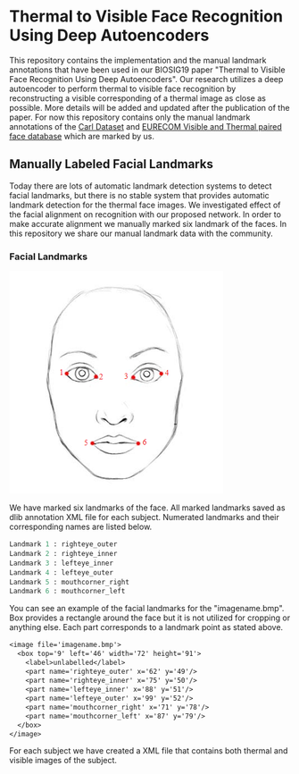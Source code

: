 # Thermal to Visible Face Recognition Using Deep Autoencoders
This repository contains the implementation and the manual landmark annotations that have been used in our BIOSIG19 paper "Thermal to Visible Face Recognition Using Deep Autoencoders". Our research utilizes a deep autoencoder to perform thermal to visible face recognition by reconstructing a visible corresponding of a thermal image as close as possible.
More details will be added and updated after the publication of the paper. For now this repository contains only the manual landmark annotations of the [Carl Dataset][1] and [EURECOM Visible and Thermal paired face database][2] which are marked by us. 
## Manually Labeled Facial Landmarks
Today there are lots of automatic landmark detection systems to detect facial landmarks, but there is no stable system that provides automatic landmark detection for the thermal face images. We investigated effect of the facial alignment on recognition with our proposed network. In order to make accurate alignment we manually marked six landmark of the faces. In this repository we share our manual landmark data with the community. 
### Facial Landmarks 
![Example Face](https://github.com/Alpkant/Thermal-to-Visible-Face-Recognition-Using-Deep-Autoencoders/blob/master/images/simpleface.png "Six landmarks")

We have marked six landmarks of the face. All marked landmarks saved as dlib annotation XML file for each subject. Numerated landmarks and their corresponding names are listed below. 
```python
Landmark 1 : righteye_outer
Landmark 2 : righteye_inner
Landmark 3 : lefteye_inner
Landmark 4 : lefteye_outer
Landmark 5 : mouthcorner_right
Landmark 6 : mouthcorner_left
```

You can see an example of the facial landmarks for the "imagename.bmp". Box provides a rectangle around the face but it is not utilized for cropping or anything else. Each part corresponds to a landmark point as stated above.
```
<image file='imagename.bmp'>
  <box top='9' left='46' width='72' height='91'>
    <label>unlabelled</label>
    <part name='righteye_outer' x='62' y='49'/>
    <part name='righteye_inner' x='75' y='50'/>
    <part name='lefteye_inner' x='88' y='51'/>
    <part name='lefteye_outer' x='99' y='52'/>
    <part name='mouthcorner_right' x='71' y='78'/>
    <part name='mouthcorner_left' x='87' y='79'/>
  </box>
</image>
```

For each subject we have created a XML file that contains both thermal and visible images of the subject. 


[1]: http://splab.cz/en/download/databaze/carl-database
[2]: http://vis-th.eurecom.fr/
